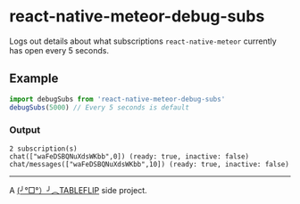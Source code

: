 # react-native-meteor-debug-subs

Logs out details about what subscriptions `react-native-meteor` currently has open every 5 seconds.

## Example

```js
import debugSubs from 'react-native-meteor-debug-subs'
debugSubs(5000) // Every 5 seconds is default
```

### Output

```
2 subscription(s)
chat(["waFeDSBQNuXdsWKbb",0]) (ready: true, inactive: false)
chat/messages(["waFeDSBQNuXdsWKbb",10]) (ready: true, inactive: false)
```

----

A [(╯°□°）╯︵TABLEFLIP](https://tableflip.io) side project.
